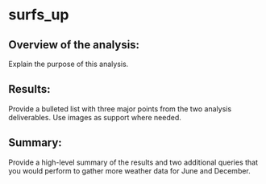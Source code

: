 # surfs_up

## Overview of the analysis:
Explain the purpose of this analysis.

## Results: 
Provide a bulleted list with three major points from the two analysis deliverables.
Use images as support where needed.

## Summary: 
Provide a high-level summary of the results and two additional queries that you would perform to gather more weather data for June and December.
